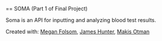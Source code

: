 == SOMA
(Part 1 of Final Project)

Soma is an API for inputting and analyzing blood test results. 

Created with: [Megan Folsom](https://github.com/mfolsom), [James Hunter](https://github.com/NotTheUsual), [Makis Otman](https://github.com/Maikon)
